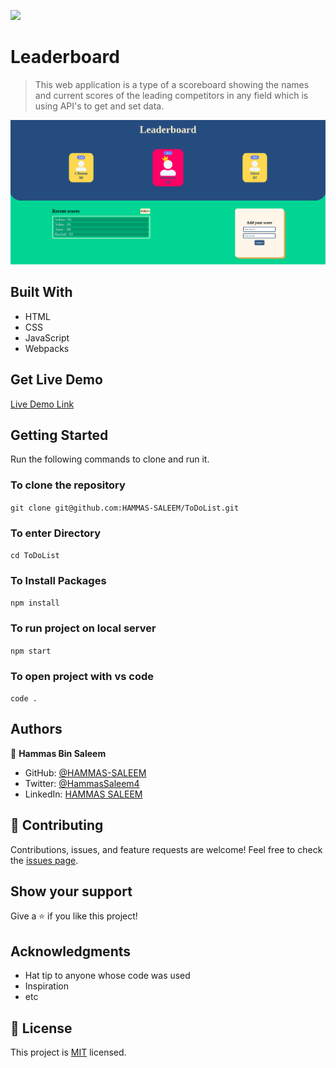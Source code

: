 ![](https://img.shields.io/badge/Microverse-blueviolet)

# Leaderboard
> This web application is a type of a scoreboard showing the names and current scores of the leading competitors in any field which is using API's to get and set data.


![SCREENSHOT](./src/components/images/Leaderboard-hammas.png)


## Built With

- HTML
- CSS
- JavaScript
- Webpacks

## Get Live Demo

[Live Demo Link](https://hammas-saleem.github.io/Leaderboard/)


## Getting Started

Run the following commands to clone and run it.

### To clone the repository

  `git clone git@github.com:HAMMAS-SALEEM/ToDoList.git`

### To enter Directory

`cd ToDoList`

### To Install Packages

`npm install`

### To run project on local server

`npm start`

### To open project with vs code 

`code .`

## Authors

👤 **Hammas Bin Saleem**

- GitHub: [@HAMMAS-SALEEM](https://github.com/HAMMAS-SALEEM)
- Twitter: [@HammasSaleem4](https://twitter.com/HammasSaleem4)
- LinkedIn: [HAMMAS SALEEM](https://www.linkedin.com/in/hammas-saleem)

## 🤝 Contributing
Contributions, issues, and feature requests are welcome!
Feel free to check the [issues page](../../issues/).

## Show your support
Give a ⭐️ if you like this project!

## Acknowledgments
- Hat tip to anyone whose code was used
- Inspiration
- etc

## 📝 License
This project is [MIT](./MIT.md) licensed.

